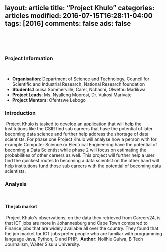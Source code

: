 layout: article
title: “Project Khulo”
categories: articles
modified: 2016-07-15T16:28:11-04:00
tags: [2016]
comments: false
ads: false
---
​
<!-- {% include toc.html %} -->
​
### Project Information
​
* **Organisation**: Department of Science and Technology, Council for Scientific and Industrial Research, National Research foundation
* **Students**:Louisa Sommerville, Carel, Nchachi, Olwethu Madikwa
* **Project Leads**: Ms. Nyalleng Moorosi, Dr. Vukosi Marivate
* **Project Mentors**: Ofentswe Lebogo
​
### Introduction
​
Project Khulo is tasked to develop an application that will help the Institutions like the CSIR find sub careers that have the potential of later becoming data science and further help address the shortage of data  scientists. For phase one Project Khulo will analyse how a person with for example Computer Science or Electrical Engineering have the potential of  becoming a Data Scientist while phase 2 will focus on estimating the probabilities of other careers as well. This project will further help a user find the quickest routes to becoming a data scientist on the other hand will help institutions fund those sub careers with the potential of becoming data scientists.
​
### Analysis
​
#### The job market
​
Project Khulo's observations, on the data they retrieved from Careers24, is that ICT jobs are more in Johannesburg and Cape Town compared to Finance jobs that are widely available all over the country. They found that the job market for ICT jobs prefer people who are familiar with programming language Java, Python, C and PHP.
​
​
**Author:** Nolihle Gulwa, B Tech Journalism, Walter Sisulu University.
